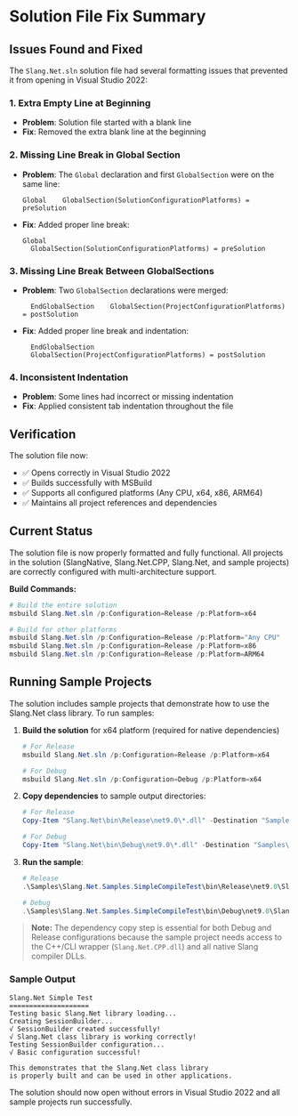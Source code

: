 # Solution File Fix Summary

## Issues Found and Fixed

The `Slang.Net.sln` solution file had several formatting issues that prevented it from opening in Visual Studio 2022:

### 1. **Extra Empty Line at Beginning**
- **Problem**: Solution file started with a blank line
- **Fix**: Removed the extra blank line at the beginning

### 2. **Missing Line Break in Global Section**
- **Problem**: The `Global` declaration and first `GlobalSection` were on the same line:
  ```
  Global	GlobalSection(SolutionConfigurationPlatforms) = preSolution
  ```
- **Fix**: Added proper line break:
  ```
  Global
  	GlobalSection(SolutionConfigurationPlatforms) = preSolution
  ```

### 3. **Missing Line Break Between GlobalSections**
- **Problem**: Two `GlobalSection` declarations were merged:
  ```
  	EndGlobalSection	GlobalSection(ProjectConfigurationPlatforms) = postSolution
  ```
- **Fix**: Added proper line break and indentation:
  ```
  	EndGlobalSection
  	GlobalSection(ProjectConfigurationPlatforms) = postSolution
  ```

### 4. **Inconsistent Indentation**
- **Problem**: Some lines had incorrect or missing indentation
- **Fix**: Applied consistent tab indentation throughout the file

## Verification

The solution file now:
- ✅ Opens correctly in Visual Studio 2022
- ✅ Builds successfully with MSBuild
- ✅ Supports all configured platforms (Any CPU, x64, x86, ARM64)
- ✅ Maintains all project references and dependencies

## Current Status

The solution file is now properly formatted and fully functional. All projects in the solution (SlangNative, Slang.Net.CPP, Slang.Net, and sample projects) are correctly configured with multi-architecture support.

**Build Commands:**
```powershell
# Build the entire solution
msbuild Slang.Net.sln /p:Configuration=Release /p:Platform=x64

# Build for other platforms
msbuild Slang.Net.sln /p:Configuration=Release /p:Platform="Any CPU"
msbuild Slang.Net.sln /p:Configuration=Release /p:Platform=x86
msbuild Slang.Net.sln /p:Configuration=Release /p:Platform=ARM64
```

## Running Sample Projects

The solution includes sample projects that demonstrate how to use the Slang.Net class library. To run samples:

1. **Build the solution** for x64 platform (required for native dependencies)
   ```powershell
   # For Release
   msbuild Slang.Net.sln /p:Configuration=Release /p:Platform=x64
   
   # For Debug
   msbuild Slang.Net.sln /p:Configuration=Debug /p:Platform=x64
   ```

2. **Copy dependencies** to sample output directories:
   ```powershell
   # For Release
   Copy-Item "Slang.Net\bin\Release\net9.0\*.dll" -Destination "Samples\Slang.Net.Samples.SimpleCompileTest\bin\Release\net9.0\" -Force
   
   # For Debug
   Copy-Item "Slang.Net\bin\Debug\net9.0\*.dll" -Destination "Samples\Slang.Net.Samples.SimpleCompileTest\bin\Debug\net9.0\" -Force
   ```

3. **Run the sample**:
   ```powershell
   # Release
   .\Samples\Slang.Net.Samples.SimpleCompileTest\bin\Release\net9.0\Slang.Net.Samples.SimpleCompileTest.exe
   
   # Debug
   .\Samples\Slang.Net.Samples.SimpleCompileTest\bin\Debug\net9.0\Slang.Net.Samples.SimpleCompileTest.exe
   ```

> **Note:** The dependency copy step is essential for both Debug and Release configurations because the sample project needs access to the C++/CLI wrapper (`Slang.Net.CPP.dll`) and all native Slang compiler DLLs.

### Sample Output
```
Slang.Net Simple Test
====================
Testing basic Slang.Net library loading...
Creating SessionBuilder...
√ SessionBuilder created successfully!
√ Slang.Net class library is working correctly!
Testing SessionBuilder configuration...
√ Basic configuration successful!

This demonstrates that the Slang.Net class library
is properly built and can be used in other applications.
```

The solution should now open without errors in Visual Studio 2022 and all sample projects run successfully.
